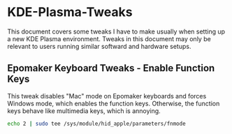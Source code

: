 # KDE-Plasma-Tweaks
This document covers some tweaks I have to make usually when setting up a new KDE Plasma environment. Tweaks in this document may only be relevant to users running similar softward and hardware setups.

## Epomaker Keyboard Tweaks - Enable Function Keys
This tweak disables "Mac" mode on Epomaker keyboards and forces Windows mode, which enables the function keys. Otherwise, the function keys behave like multimedia keys, which is annoying.
```bash
echo 2 | sudo tee /sys/module/hid_apple/parameters/fnmode
```
